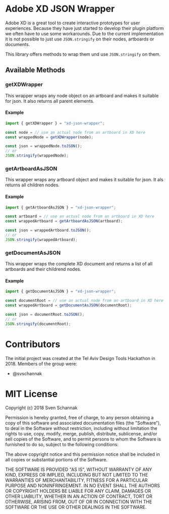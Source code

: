 # Adobe XD JSON Wrapper

Adobe XD is a great tool to create interactive prototypes for user experiences. Because they have just started to develop their plugin platform we often have to use some workarounds. Due to the current implementation it is not possible to just use ```JSON.stringify``` on their nodes, artboards or documents.

This library offers methods to wrap them und use ```JSON.stringify``` on them.

## Available Methods

### getXDWrapper

This wrapper wraps any node object on an artboard and makes it suitable for json. It also returns all parent elements.

#### Example
```javascript
import { getXDWrapper } = "xd-json-wrapper";

const node = // use an actual node from an artboard in XD here
const wrappedNode = getXDWrapper(node);

const json = wrappedNode.toJSON();
// or
JSON.stringify(wrappedNode);
```

### getArtboardAsJSON

This wrapper wraps any artboard object and makes it suitable for json. It als returns all children nodes.

#### Example
```javascript
import { getArtboardAsJSON } = "xd-json-wrapper";

const artboard = // use an actual node from an artboard in XD here
const wrappedArtboard = getArtboardAsJSON(artboard);

const json = wrappedArtboard.toJSON();
// or
JSON.stringify(wrappedArtboard);
```

### getDocumentAsJSON

This wrapper wraps the complete XD document and returns a list of all artboards and their childrend nodes.

#### Example
```javascript
import { getDocumentAsJSON } = "xd-json-wrapper";

const documentRoot = // use an actual node from an artboard in XD here
const wrappedArtboard = getDocumentAsJSON(documentRoot);

const json = documentRoot.toJSON();
// or
JSON.stringify(documentRoot);
```

# Contributors
The initial project was created at the Tel Aviv Design Tools Hackathon in 2018.
Members of the group were:

* @svschannak

# MIT License

Copyright (c) 2018 Sven Schannak

Permission is hereby granted, free of charge, to any person obtaining a copy
of this software and associated documentation files (the "Software"), to deal
in the Software without restriction, including without limitation the rights
to use, copy, modify, merge, publish, distribute, sublicense, and/or sell
copies of the Software, and to permit persons to whom the Software is
furnished to do so, subject to the following conditions:

The above copyright notice and this permission notice shall be included in all
copies or substantial portions of the Software.

THE SOFTWARE IS PROVIDED "AS IS", WITHOUT WARRANTY OF ANY KIND, EXPRESS OR
IMPLIED, INCLUDING BUT NOT LIMITED TO THE WARRANTIES OF MERCHANTABILITY,
FITNESS FOR A PARTICULAR PURPOSE AND NONINFRINGEMENT. IN NO EVENT SHALL THE
AUTHORS OR COPYRIGHT HOLDERS BE LIABLE FOR ANY CLAIM, DAMAGES OR OTHER
LIABILITY, WHETHER IN AN ACTION OF CONTRACT, TORT OR OTHERWISE, ARISING FROM,
OUT OF OR IN CONNECTION WITH THE SOFTWARE OR THE USE OR OTHER DEALINGS IN THE
SOFTWARE.